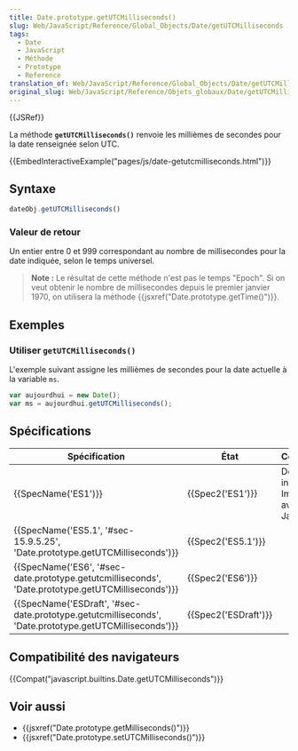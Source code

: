 ```yaml
---
title: Date.prototype.getUTCMilliseconds()
slug: Web/JavaScript/Reference/Global_Objects/Date/getUTCMilliseconds
tags:
  - Date
  - JavaScript
  - Méthode
  - Prototype
  - Reference
translation_of: Web/JavaScript/Reference/Global_Objects/Date/getUTCMilliseconds
original_slug: Web/JavaScript/Reference/Objets_globaux/Date/getUTCMilliseconds
---
```

{{JSRef}}

La méthode **`getUTCMilliseconds()`** renvoie les millièmes de secondes pour la date renseignée selon UTC.

{{EmbedInteractiveExample("pages/js/date-getutcmilliseconds.html")}}

## Syntaxe

```js
dateObj.getUTCMilliseconds()
```

### Valeur de retour

Un entier entre 0 et 999 correspondant au nombre de millisecondes pour la date indiquée, selon le temps universel.

> **Note :** Le résultat de cette méthode n'est pas le temps "Epoch". Si on veut obtenir le nombre de millisecondes depuis le premier janvier 1970, on utilisera la méthode {{jsxref("Date.prototype.getTime()")}}.

## Exemples

### Utiliser `getUTCMilliseconds()`

L'exemple suivant assigne les millièmes de secondes pour la date actuelle à la variable `ms`.

```js
var aujourdhui = new Date();
var ms = aujourdhui.getUTCMilliseconds();
```

## Spécifications

| Spécification                                                                                                                            | État                         | Commentaires                                          |
| ---------------------------------------------------------------------------------------------------------------------------------------- | ---------------------------- | ----------------------------------------------------- |
| {{SpecName('ES1')}}                                                                                                                 | {{Spec2('ES1')}}         | Définition initiale. Implémentée avec JavaScript 1.3. |
| {{SpecName('ES5.1', '#sec-15.9.5.25', 'Date.prototype.getUTCMilliseconds')}}                                     | {{Spec2('ES5.1')}}     |                                                       |
| {{SpecName('ES6', '#sec-date.prototype.getutcmilliseconds', 'Date.prototype.getUTCMilliseconds')}}     | {{Spec2('ES6')}}         |                                                       |
| {{SpecName('ESDraft', '#sec-date.prototype.getutcmilliseconds', 'Date.prototype.getUTCMilliseconds')}} | {{Spec2('ESDraft')}} |                                                       |

## Compatibilité des navigateurs

{{Compat("javascript.builtins.Date.getUTCMilliseconds")}}

## Voir aussi

- {{jsxref("Date.prototype.getMilliseconds()")}}
- {{jsxref("Date.prototype.setUTCMilliseconds()")}}
